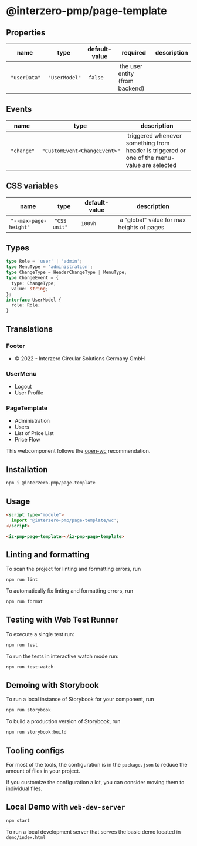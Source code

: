 # @interzero-pmp/page-template

## Properties
| name | type | default-value | required | description |
|------|------|---------------|----------|-------------|
| `"userData"` | `"UserModel"` | `false` | the user entity (from backend) |

## Events
| name | type | description |
|------|------|-------------|
| `"change"` | `"CustomEvent<ChangeEvent>"` | triggered whenever something from header is triggered or one of the menu-value are selected |

## CSS variables
| name | type | default-value | description |
|------|------|---------------|-------------|
| `"--max-page-height"` | `"CSS unit"` | `100vh` | a "global" value for max heights of pages |

## Types
```typescript
type Role = 'user' | 'admin';
type MenuType = 'administration';
type ChangeType = HeaderChangeType | MenuType;
type ChangeEvent = {
  type: ChangeType;
  value: string;
};
interface UserModel {
  role: Role;
}
```

## Translations
### Footer
- © 2022 - Interzero Circular Solutions Germany GmbH
### UserMenu 
- Logout
- User Profile
### PageTemplate 
- Administration
- Users
- List of Price List 
- Price Flow


This webcomponent follows the [open-wc](https://github.com/open-wc/open-wc) recommendation.

## Installation

```bash
npm i @interzero-pmp/page-template
```

## Usage

```html
<script type="module">
  import '@interzero-pmp/page-template/wc';
</script>

<iz-pmp-page-template></iz-pmp-page-template>
```

## Linting and formatting

To scan the project for linting and formatting errors, run

```bash
npm run lint
```

To automatically fix linting and formatting errors, run

```bash
npm run format
```

## Testing with Web Test Runner

To execute a single test run:

```bash
npm run test
```

To run the tests in interactive watch mode run:

```bash
npm run test:watch
```

## Demoing with Storybook

To run a local instance of Storybook for your component, run

```bash
npm run storybook
```

To build a production version of Storybook, run

```bash
npm run storybook:build
```


## Tooling configs

For most of the tools, the configuration is in the `package.json` to reduce the amount of files in your project.

If you customize the configuration a lot, you can consider moving them to individual files.

## Local Demo with `web-dev-server`

```bash
npm start
```

To run a local development server that serves the basic demo located in `demo/index.html`

